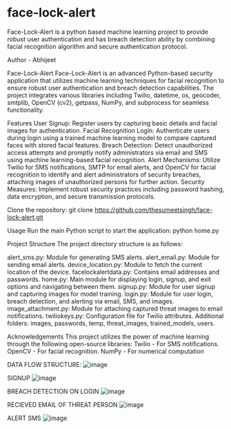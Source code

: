 # face-lock-alert
Face-Lock-Alert is a python based machine learning project to provide robust user authentication and has breach detection ability by combining facial recognition algorithm and secure authentication protocol.


Author - Abhijeet


Face-Lock-Alert
Face-Lock-Alert is an advanced Python-based security application that utilizes machine learning techniques for facial recognition to ensure robust user authentication and breach detection capabilities. The project integrates various libraries including Twilio, datetime, os, geocoder, smtplib, OpenCV (cv2), getpass, NumPy, and subprocess for seamless functionality.


Features
User Signup: Register users by capturing basic details and facial images for authentication.
Facial Recognition Login: Authenticate users during login using a trained machine learning model to compare captured faces with stored facial features.
Breach Detection: Detect unauthorized access attempts and promptly notify administrators via email and SMS using machine learning-based facial recognition.
Alert Mechanisms: Utilize Twilio for SMS notifications, SMTP for email alerts, and OpenCV for facial recognition to identify and alert administrators of security breaches, attaching images of unauthorized persons for further action.
Security Measures: Implement robust security practices including password hashing, data encryption, and secure transmission protocols.

Clone the repository:
git clone https://github.com/thesumeetsingh/face-lock-alert.git

Usage
Run the main Python script to start the application:
python home.py

Project Structure
The project directory structure is as follows:

alert_sms.py: Module for generating SMS alerts.
alert_email.py: Module for sending email alerts.
device_location.py: Module to fetch the current location of the device.
facelockalertdata.py: Contains email addresses and passwords.
home.py: Main module for displaying login, signup, and exit options and navigating between them.
signup.py: Module for user signup and capturing images for model training.
login.py: Module for user login, breach detection, and alerting via email, SMS, and images.
image_attachment.py: Module for attaching captured threat images to email notifications.
twiliokeys.py: Configuration file for Twilio attributes.
Additional folders: images, passwords, temp, threat_images, trained_models, users.


Acknowledgements
This project utilizes the power of machine learning through the following open-source libraries:
Twilio - For SMS notifications.
OpenCV - For facial recognition.
NumPy - For numerical computation

DATA FLOW STRUCTURE:
![image](https://github.com/thesumeetsingh/face-lock-alert/assets/148633096/ff0f0b3e-7ae7-4bb6-8ee2-b49b720875d0)


SIGNUP
![image](https://github.com/thesumeetsingh/face-lock-alert/assets/148633096/3dc3d5d1-9954-4132-92bc-c08cd283f4fa)

BREACH DETECTION ON LOGIN
![image](https://github.com/thesumeetsingh/face-lock-alert/assets/148633096/957a62b1-391f-40f1-8e9a-33c9b77e3198)

RECIEVED EMAIL OF THREAT PERSON
![image](https://github.com/thesumeetsingh/face-lock-alert/assets/148633096/183b037f-109d-44fc-af35-812d8c9294b5)

ALERT SMS
![image](https://github.com/thesumeetsingh/face-lock-alert/assets/148633096/4a6737fc-8733-4b69-a03b-8a45491a3698)
